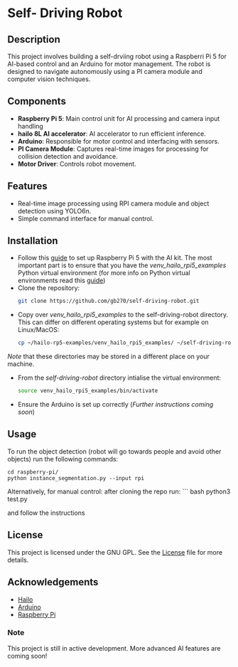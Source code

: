 # Self- Driving Robot

## Description
This project involves building a self-drviing robot using a Raspberri Pi 5 for AI-based control and an Arduino for motor management. The robot is designed to navigate autonomously using a PI camera module and computer vision techniques.

## Components
- **Raspberry Pi 5**: Main control unit for AI processing and camera input handling
- **hailo 8L AI accelerator**: AI accelerator to run efficient inference.
- **Arduino**: Responsible for motor control and interfacing with sensors.
- **PI Camera Module**: Captures real-time images for processing for collision detection and avoidance.
- **Motor Driver**: Controls robot movement.

## Features
- Real-time image processing using RPI camera module and object detection using YOLO6n.
- Simple command interface for manual control.

## Installation
- Follow this [guide](https://github.com/hailo-ai/hailo-rpi5-examples/blob/main/doc/basic-pipelines.md#installation) to set up Raspberry Pi 5 with the AI kit. The most important part is to ensure that you have the *venv_hailo_rpi5_examples* Python virtual environment (for more info on Python virtual environments read this [guide](https://realpython.com/python-virtual-environments-a-primer/))
- Clone the repository:
    ```bash
    git clone https://github.com/gb270/self-driving-robot.git

- Copy over *venv_hailo_rpi5_examples* to the self-driving-robot directory. This can differ on different operating systems but for example on Linux/MacOS:
    ```bash
    cp ~/hailo-rp5-examples/venv_hailo_rpi5_examples/ ~/self-driving-robot/raspberry-pi/ -r

*Note* that these directories may be stored in a different place on your machine.

- From the *self-driving-robot* directory intialise the virtual environment:
    ```bash
    source venv_hailo_rpi5_examples/bin/activate

- Ensure the Arduino is set up correctly (_Further instructions coming soon_)


## Usage

To run the object detection (robot will go towards people and avoid other objects) run the following commands:
    
    cd raspberry-pi/
    python instance_segmentation.py --input rpi


Alternatively, for manual control: after cloning the repo run:
    ``` bash
    python3 test.py

and follow the instructions

## License
This project is licensed under the GNU GPL. See the [License](LICENSE) file for more details. 

## Acknowledgements
- [Hailo](https://hailo.ai/)
- [Arduino](https://www.arduino.cc/)
- [Raspberry Pi](https://www.raspberrypi.org/)

### Note
This project is still in active development. More advanced AI features are coming soon!